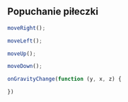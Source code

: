 ## Popuchanie piłeczki

```js
moveRight();
```

```js
moveLeft();
```

```js
moveUp();
```

```js
moveDown();
```

```js
onGravityChange(function (y, x, z) {

})
```
